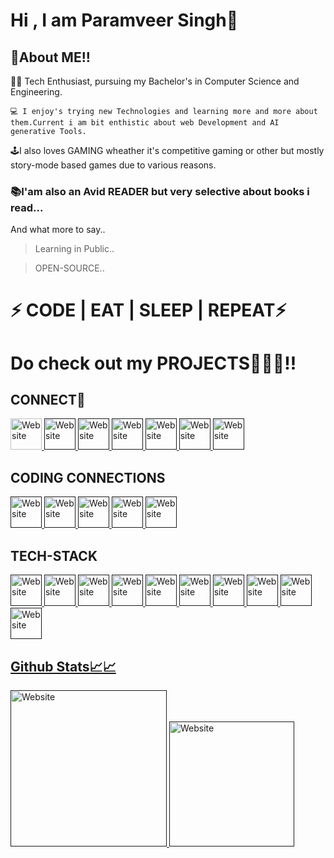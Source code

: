 # Hi , I am  Paramveer Singh👋
## 🚀About ME!!
👨‍🎓   Tech Enthusiast, pursuing my Bachelor's in Computer Science and Engineering.

    💻 I enjoy's trying new Technologies and learning more and more about them.Current i am bit enthistic about web Development and AI generative Tools.
🕹️I also loves GAMING wheather it's competitive gaming or other but mostly story-mode based games due to various reasons.

### 📚I'am also an Avid READER but very selective about books i read...

And what more to say..
> Learning in Public..

> OPEN-SOURCE..

# ⚡ CODE | EAT | SLEEP | REPEAT⚡ 
# Do check out my PROJECTS👩🏻‍💻!!

## CONNECT🔗

<a href="https://paramcodes.netlify.app/">
<img alt="Website" height ="50" src="https://img.shields.io/badge/website-000000?style=for-the-badge&logo=About.me&logoColor=white
"/>
</a>
<a href="">
<img alt="Website" height ="50" src="https://img.shields.io/badge/Gmail-D14836?style=for-the-badge&logo=gmail&logoColor=white
"/>
</a>
<a href="">
<img alt="Website" height ="50" src="https://img.shields.io/badge/Discord-7289DA?style=for-the-badge&logo=discord&logoColor=white
"/>
<a href="">
<img alt="Website" height ="50" src="https://img.shields.io/badge/Hashnode-2962FF?style=for-the-badge&logo=hashnode&logoColor=white
"/>
</a>
<a href="">
<img alt="Website" height ="50" src="https://img.shields.io/badge/LinkedIn-0077B5?style=for-the-badge&logo=linkedin&logoColor=white
"/>
</a>
<a href="">
<img alt="Website" height ="50" src="https://img.shields.io/badge/Twitter-1DA1F2?style=for-the-badge&logo=twitter&logoColor=white
"/>
</a>
<a href="">
<img alt="Website" height ="50" src="https://img.shields.io/badge/GitHub-100000?style=for-the-badge&logo=github&logoColor=white
"/>
</a>

## CODING CONNECTIONS
<a href="">
<img alt="Website" height ="50" src="https://img.shields.io/badge/-LeetCode-FFA116?style=for-the-badge&logo=LeetCode&logoColor=black
"/>
</a>
<a href="">
<img alt="Website" height ="50" src="https://img.shields.io/badge/-Hackerrank-2EC866?style=for-the-badge&logo=HackerRank&logoColor=white
"/>
</a>
<a href="">
<img alt="Website" height ="50" src="	https://img.shields.io/badge/Codechef-%23B92B27.svg?&style=for-the-badge&logo=Codechef&logoColor=white
"/>
</a>
<a href="">
<img alt="Website" height ="50" src="https://img.shields.io/badge/Codeforces-445f9d?style=for-the-badge&logo=Codeforces&logoColor=white
"/>
</a>
<a href="">
<img alt="Website" height ="50" src="https://img.shields.io/badge/HackerEarth-%232C3454.svg?&style=for-the-badge&logo=HackerEarth&logoColor=Blue
"/>
</a>

## TECH-STACK
<a href="">
<img alt="Website" height ="50" src="https://img.shields.io/badge/Linux-FCC624?style=for-the-badge&logo=linux&logoColor=black
"/>
<a href="">
<img alt="Website" height ="50" src="https://img.shields.io/badge/chatGPT-74aa9c?style=for-the-badge&logo=openai&logoColor=white
"/>
</a>
<a href="">
<img alt="Website" height ="50" src="https://img.shields.io/badge/Python-3776AB?style=for-the-badge&logo=python&logoColor=white
"/>
</a>
<a href="">
<img alt="Website" height ="50" src="https://img.shields.io/badge/html5-%23E34F26.svg?style=for-the-badge&logo=html5&logoColor=white
"/>
</a>
<a href="">
<img alt="Website" height ="50" src="https://img.shields.io/badge/CSS-239120?&style=for-the-badge&logo=css3&logoColor=white
"/>
</a>
<a href="">
<img alt="Website" height ="50" src="https://img.shields.io/badge/JavaScript-F7DF1E?style=for-the-badge&logo=javascript&logoColor=black
"/>
</a>
<a href="">
<img alt="Website" height ="50" src="https://img.shields.io/badge/C-00599C?style=for-the-badge&logo=c&logoColor=white
"/>
</a>
<a href="">
<img alt="Website" height ="50" src="https://img.shields.io/badge/Python-14354C?style=for-the-badge&logo=python&logoColor=white
"/>
</a>
<a href="">
<img alt="Website" height ="50" src="https://img.shields.io/badge/Netlify-00C7B7?style=for-the-badge&logo=netlify&logoColor=white
"/>
</a>
<a href="">
<img alt="Website" height ="50" src="https://img.shields.io/badge/Visual%20Studio%20Code-0078d7.svg?style=for-the-badge&logo=visual-studio-code&logoColor=white
"/>

## Github Stats📈📈
<a href="">
<img alt="Website" width ="250" src="https://github-readme-stats.vercel.app/api?username=param-code&theme=blue-green
"/>
</a>
<a href="">
<img alt="Website" width ="200" src="	https://github-readme-stats.vercel.app/api/top-langs/?username=param-code&theme=blue-green
"/>
</a>